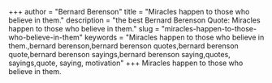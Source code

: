+++
author = "Bernard Berenson"
title = "Miracles happen to those who believe in them."
description = "the best Bernard Berenson Quote: Miracles happen to those who believe in them."
slug = "miracles-happen-to-those-who-believe-in-them"
keywords = "Miracles happen to those who believe in them.,bernard berenson,bernard berenson quotes,bernard berenson quote,bernard berenson sayings,bernard berenson saying,quotes, sayings,quote, saying, motivation"
+++
Miracles happen to those who believe in them.
